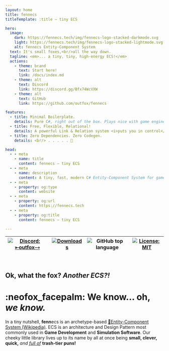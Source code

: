 ```yaml
---
layout: home
title: fennecs
titleTemplate: :title — tiny ECS

hero:
  image: 
    dark: https://fennecs.tech/img/fennecs-logo-stacked-darkmode.svg
    light: https://fennecs.tech/img/fennecs-logo-stacked-lightmode.svg
    alt: fennecs Entity-Component System
  text: It's small foxes,<br/>all the way down.
  tagline: <em>... a tiny, tiny, high-energy ECS!</em>
  actions:
    - theme: brand
      text: Start here!
      link: /docs/index.md
    - theme: alt
      text: Discord
      link: https://discord.gg/Bfx74WcVXW
    - theme: alt
      text: GitHub
      link: https://github.com/outfox/fennecs

features:
  - title: Minimal Boilerplate.
    details: Pure C#, right out of the box. Plays nice with game engines. <i>Make choices, not compromises!</i>
  - title: Free, Flexible, Relational!
    details: A powerful Link & Relation system <i>puts you in control</i> of how your Entities and Objects relate. 
  - title: Zero Dependencies. Zero Codegen. 
    details: <br/> . . . . . 💢

head:
  - - meta
    - name: title
      content: fennecs — tiny ECS
  - - meta
    - name: description
      content: A tiny, fast, modern C# Entity-Component System for games and simulations!
  - - meta
    - property: og:type
      content: website
  - - meta
    - property: og:url
      content: https://fennecs.tech
  - - meta
    - property: og:title
      content: fennecs — tiny ECS

---
```


| [![Discord: ⤜outfox⤏](https://img.shields.io/badge/Discord-_%E2%A4%9Coutfox%E2%A4%8F-284AAF?style=for-the-badge&logo=discord&logoColor=f5f5f5)](https://discord.gg/Bfx74WcVXW) | [![Downloads](https://img.shields.io/nuget/dt/fennecs?style=for-the-badge&color=284AAF&logo=nuget&logoColor=f5f5f5)](https://www.nuget.org/packages/fennecs/) | ![GitHub top language](https://img.shields.io/badge/C%23-100%25_-284AAF?style=for-the-badge&logo=dotnet&logoColor=f5f5f5) | [![License: MIT](https://img.shields.io/github/license/outfox/fennecs?style=for-the-badge&color=284AAF)](https://github.com/outfox/fennECS?tab=MIT-1-ov-file#readme) |
|-----|-----|-----|-----|

<br/>

## Ok, what the fox? *Another ECS?!*
# :neofox_facepalm: We know... oh, _we know._    

In a tiny nutshell, **fenn**ecs is an archetype-based [🔗Entity-Component System (Wikipedia)](https://en.wikipedia.org/wiki/Entity_component_system). ECS is an architecture and Design Pattern most commonly used in **Game Development** and **Simulation Software**. Our cheeky little library lives up to its name by all at once being **small, clever, quick,** *and <u>full of</u>* **trash-tier puns!**

